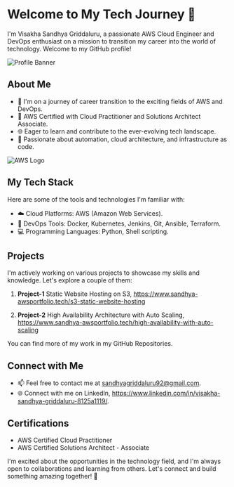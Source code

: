 # Welcome to My Tech Journey 👋

I'm Visakha Sandhya Griddaluru, a passionate AWS Cloud Engineer and DevOps enthusiast on a mission to transition my career into the world of technology. Welcome to my GitHub profile!

![Profile Banner](images/banner.jpg)

## About Me

- 🚀 I'm on a journey of career transition to the exciting fields of AWS and DevOps.
- 💼 AWS Certified with Cloud Practitioner and Solutions Architect Associate.
- 🌐 Eager to learn and contribute to the ever-evolving tech landscape.
- 🌟 Passionate about automation, cloud architecture, and infrastructure as code.

![AWS Logo](images/aws-logo.png)

## My Tech Stack

Here are some of the tools and technologies I'm familiar with:

- ☁️ Cloud Platforms: AWS (Amazon Web Services).
- 🚀 DevOps Tools: Docker, Kubernetes, Jenkins, Git, Ansible, Terraform.
- 💻 Programming Languages: Python, Shell scripting.



## Projects

I'm actively working on various projects to showcase my skills and knowledge. Let's explore a couple of them:

1. **Project-1**
   Static Website Hosting on S3, https://www.sandhya-awsportfolio.tech/s3-static-website-hosting

2. **Project-2**
    High Availability Architecture with Auto Scaling, https://www.sandhya-awsportfolio.tech/high-availability-with-auto-scaling

You can find more of my work in my GitHub Repositories.

## Connect with Me

- 📫 Feel free to contact me at sandhyagriddaluru92@gmail.com.
- 🌐 Connect with me on LinkedIn, https://www.linkedin.com/in/visakha-sandhya-griddaluru-8125a1119/.

## Certifications

- AWS Certified Cloud Practitioner
- AWS Certified Solutions Architect - Associate

I'm excited about the opportunities in the technology field, and I'm always open to collaborations and learning from others. Let's connect and build something amazing together! 🚀
